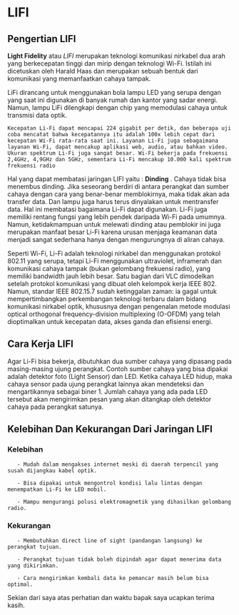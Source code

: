 # LIFI

## Pengertian LIFI
   **Light Fidelity** atau _LIFI_ merupakan teknologi komunikasi nirkabel dua arah yang berkecepatan tinggi dan mirip dengan teknologi Wi-Fi. Istilah ini dicetuskan oleh Harald Haas dan merupakan sebuah bentuk dari komunikasi yang memanfaatkan cahaya tampak.


LiFi dirancang untuk menggunakan bola lampu LED yang serupa dengan yang saat ini digunakan di banyak rumah dan kantor yang sadar energi. Namun, lampu LiFi dilengkapi dengan chip yang memodulasi cahaya untuk transmisi data optik.


```Kecepatan Li-Fi dapat mencapai 224 gigabit per detik, dan beberapa uji coba mencatat bahwa kecepatannya itu adalah 100x lebih cepat dari kecepatan Wi-Fi rata-rata saat ini. Layanan Li-Fi juga sebagaimana layanan Wi-Fi, dapat mencakup aplikasi web, audio, atau bahkan video. Ukuran spektrum Li-Fi juga sangat besar. Wi-Fi bekerja pada frekuensi 2,4GHz, 4,9GHz dan 5GHz, sementara Li-Fi mencakup 10.000 kali spektrum frekuensi radio```


Hal yang dapat membatasi jaringan LIFI yaitu : **Dinding** . Cahaya tidak bisa menembus dinding. Jika seseorang berdiri di antara perangkat dan sumber cahaya dengan cara yang benar-benar memblokirnya, maka tidak akan ada transfer data. Dan lampu juga harus terus dinyalakan untuk mentransfer data. Hal ini membatasi bagaimana Li-Fi dapat digunakan. Li-Fi juga memiliki rentang fungsi yang lebih pendek daripada Wi-Fi pada umumnya. Namun, ketidakmampuan untuk melewati dinding atau pemblokir ini juga merupakan manfaat besar Li-Fi karena urusan menjaga keamanan data menjadi sangat sederhana hanya dengan mengurungnya di aliran cahaya.


Seperti Wi-Fi, Li-Fi adalah teknologi nirkabel dan menggunakan protokol 802.11 yang serupa, tetapi Li-Fi menggunakan ultraviolet, inframerah dan komunikasi cahaya tampak (bukan gelombang frekuensi radio), yang memiliki bandwidth jauh lebih besar. Satu bagian dari VLC dimodelkan setelah protokol komunikasi yang dibuat oleh kelompok kerja IEEE 802. Namun, standar IEEE 802.15.7 sudah ketinggalan zaman: ia gagal untuk mempertimbangkan perkembangan teknologi terbaru dalam bidang komunikasi nirkabel optik, khususnya dengan pengenalan metode modulasi optical orthogonal frequency-division multiplexing (O-OFDM) yang telah dioptimalkan untuk kecepatan data, akses ganda dan efisiensi energi. 

## Cara Kerja LIFI
  Agar Li-Fi bisa bekerja, dibutuhkan dua sumber cahaya yang dipasang pada masing-masing ujung perangkat. Contoh sumber cahaya yang bisa dipakai adalah detektor foto (Light Sensor) dan LED. Ketika cahaya LED hidup, maka cahaya sensor pada ujung perangkat lainnya akan mendeteksi dan mengartikannya sebagai biner 1. Jumlah cahaya yang ada pada LED tersebut akan mengirimkan pesan yang akan ditangkap oleh detektor cahaya pada perangkat satunya.

## Kelebihan Dan Kekurangan Dari Jaringan LIFI

  ### Kelebihan

       - Mudah dalam mengakses internet meski di daerah terpencil yang susah dijangkau kabel optik.

       - Bisa dipakai untuk mengontrol kondisi lalu lintas dengan menempatkan Li-Fi ke LED mobil.

       - Mampu mengurangi polusi elektromagnetik yang dihasilkan gelombang radio.

  ### Kekurangan

       - Membutuhkan direct line of sight (pandangan langsung) ke perangkat tujuan.

       - Perangkat tujuan tidak boleh dipindah agar dapat menerima data yang dikirimkan.

       - Cara mengirimkan kembali data ke pemancar masih belum bisa optimal.


Sekian dari saya atas perhatian dan waktu bapak saya ucapkan terima kasih.

